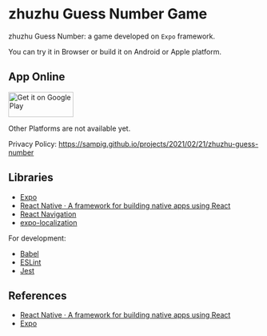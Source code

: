 # zhuzhu Guess Number Game

zhuzhu Guess Number: a game developed on `Expo` framework.

You can try it in Browser or build it on Android or Apple platform.


## App Online

<a href="https://play.google.com/store/apps/details?id=org.zhuzhu.guessNumber" target="_blank">
  <img src="https://play.google.com/intl/en_us/badges/static/images/badges/en_badge_web_generic.png" height="50" width="130" alt="Get it on Google Play" />
</a>

Other Platforms are not available yet.

Privacy Policy: https://sampig.github.io/projects/2021/02/21/zhuzhu-guess-number

## Libraries

* [Expo](https://expo.io/)
* [React Native · A framework for building native apps using React](https://reactnative.dev/)
* [React Navigation](https://reactnavigation.org/)
* [expo-localization](https://docs.expo.io/versions/latest/sdk/localization/)

For development:
* [Babel](https://babeljs.io/)
* [ESLint](https://eslint.org/)
* [Jest](https://jestjs.io/)


## References

* [React Native · A framework for building native apps using React](https://reactnative.dev/)
* [Expo](https://expo.io/)
